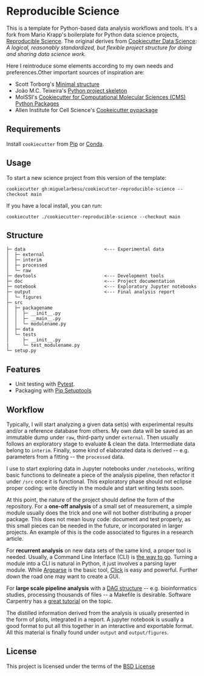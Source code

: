 # Reproducible Science

This is a template for Python-based data analysis workflows and tools. It's a fork from Mario Krapp's boilerplate for Python data science projects,
[Reproducible Science](https://github.com/miguelarbesu/cookiecutter-reproducible-science). The original derives from [Cookiecutter Data Science](https://github.com/drivendata/cookiecutter-data-science): *A logical, reasonably standardized, but flexible project structure for doing and sharing data science work.*

Here I reintroduce some elements according to my own needs and preferences.Other important sources of inspiration are:

- Scott Torborg's [Minimal structure](https://python-packaging.readthedocs.io/en/latest/minimal.html)
- João M.C. Teixeira's [Python project skeleton](https://github.com/joaomcteixeira/python-project-skeleton)
- MolSSI's [Cookiecutter for Computational Molecular Sciences (CMS) Python Packages](https://github.com/MolSSI/cookiecutter-cms)
- Allen Institute for Cell Science's [Cookeicutter pypackage](https://github.com/AllenCellModeling/cookiecutter-pypackage)

## Requirements

Install `cookiecutter` from [Pip](https://pypi.org/project/pip/) or [Conda](https://docs.conda.io/en/latest/).

## Usage

To start a new science project from this version of the template:

`cookiecutter gh:miguelarbesu/cookiecutter-reproducible-science --checkout main`

If you have a local install, you can run:

`cookiecutter ./cookiecutter-reproducible-science --checkout main`

## Structure

```
├─ data                             <--- Experimental data
│  ├─ external                          
│  ├─ interim
│  ├─ processed
│  └─ raw
├─ devtools                         <--- Development tools
├─ doc                              <--- Project documentation
├─ notebook                         <--- Exploratory Jupyter notebooks
├─ output                           <--- Final analysis report
│  └─ figures
├─ src
│  ├─ packagename
│  │  ├─ __init__.py
│  │  ├─ __main__.py
│  │  └─ modulename.py
│  ├─ data
│  └─ tests
│     ├─ __init__.py
|     └─ test_modulename.py
└─ setup.py
```

## Features

- Unit testing with [Pytest](https://docs.pytest.org/en/stable/).
- Packaging with [Pip Setuptools](https://setuptools.readthedocs.io/en/latest/)
<!-- 
- Environment management with conda/pyenv/virtualenv ...
- Linting with black.
- CI with Github Actions.
- Documentation with Mkdocs/Sphinx/...
- Makefile
 -->

## Workflow

Typically, I will start analyzing a given data set(s) with experimental results
and/or a reference database from others. My own data will be saved as an
immutable dump under `raw`, third-party under `external`. Then usually follows an exploratory stage to evaluate & clean the data. Intermediate data belong to `interim`. Finally, some kind of elaborated data is derived -- e.g. parameters from a fitting -- the `processed` data.

I use to start exploring data in Jupyter notebooks under `/notebooks`, writing
basic functions to delineate a piece of the analysis pipeline, then refactor it
under `/src` once it is functional. This exploratory phase should not eclipse
proper coding: write directly in the module and start writing tests soon.

At this point, the nature of the project should define the form of the
repository. For a **one-off analysis** of a small set of measurement, a simple
module usually does the trick and one will not bother distributing a proper package. This does not mean lousy code: document and test properly, as this
small pieces can be needed in the future, or incorporated in larger projects. An example of this is the code associated to figures in a research article.

For **recurrent analysis** on new data sets of the same kind, a proper tool is needed. Usually, a Command Line Interface (CLI) is [the way to go](https://github.com/joaomcteixeira/python-project-skeleton/blob/master/src/sampleproject/cli_int1.py). Turning a module into a CLI is natural in Python, it just involves a parsing layer module. While [Argparse](https://docs.python.org/3/library/argparse.html) is the basic tool, [Click](https://click.palletsprojects.com/en/7.x/) is easy and powerful. Further down the road one may want to create a GUI.

For **large scale pipeline analysis** with a [ DAG structure](https://drivendata.github.io/cookiecutter-data-science/) -- e.g. bioinformatics studies, processing thousands of files -- a Makefile is desirable. Software Carpentry has a [great tutorial](https://swcarpentry.github.io/make-novice/) on the topic. 

The distilled information derived from the analysis is usually presented in the form of plots, integrated in a report. A jupyter notebook is usually a good format to put all this together in an interactive and exportable format.
All this material is finally found under `output` and `output/figures`.

## License

This project is licensed under the terms of the [BSD License](/LICENSE)
